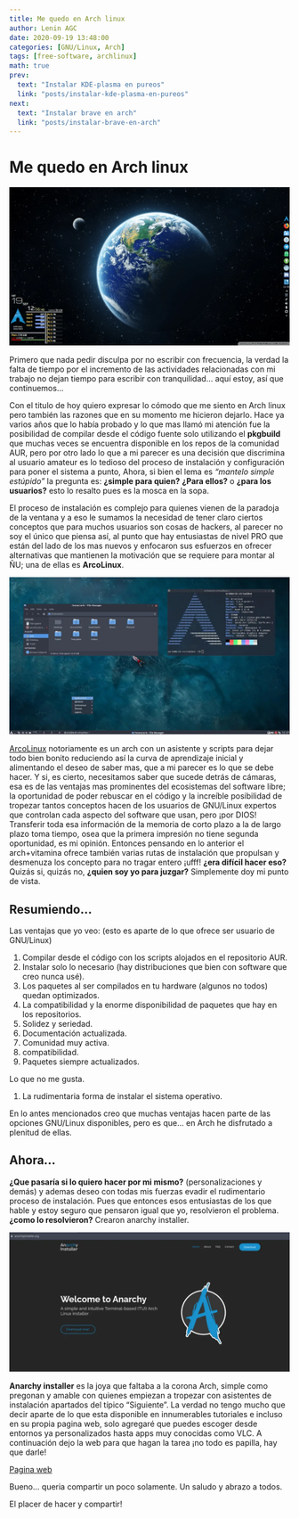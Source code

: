 ```yaml
---
title: Me quedo en Arch linux
author: Lenin AGC
date: 2020-09-19 13:48:00
categories: [GNU/Linux, Arch]
tags: [free-software, archlinux]
math: true
prev:
  text: "Instalar KDE-plasma en pureos"
  link: "posts/instalar-kde-plasma-en-pureos"
next:
  text: "Instalar brave en arch"
  link: "posts/instalar-brave-en-arch"
---
```

# Me quedo en Arch linux
![search program](/assets/img_posts/post5_img0.webp)

Primero que nada pedir disculpa por no escribir con frecuencia, la verdad la falta de tiempo por el incremento de las actividades relacionadas con mi trabajo no dejan tiempo para escribir con tranquilidad… aquí estoy, así que continuemos…

Con el titulo de hoy quiero expresar lo cómodo que me siento en Arch linux pero también las razones que en su momento me hicieron dejarlo. Hace ya varios años que lo había probado y lo que mas llamó mi atención fue la posibilidad de compilar desde el código fuente solo utilizando el **pkgbuild** que muchas veces se encuentra disponible en los repos de la comunidad AUR, pero por otro lado lo que a mi parecer es una decisión que discrimina al usuario amateur es lo tedioso del proceso de instalación y configuración para poner el sistema a punto, Ahora, si bien el lema es _“mantelo simple estúpido”_ la pregunta es: **¿simple para quien?** **¿Para ellos?** o **¿para los usuarios?** esto lo resalto pues es la mosca en la sopa.

El proceso de instalación es complejo para quienes vienen de la paradoja de la ventana y a eso le sumamos la necesidad de tener claro ciertos conceptos que para muchos usuarios son cosas de hackers, al parecer no soy el único que piensa así, al punto que hay entusiastas de nivel PRO que están del lado de los mas nuevos y enfocaron sus esfuerzos en ofrecer alternativas que mantienen la motivación que se requiere para montar al ÑU; una de ellas es **ArcoLinux**.

![search program](/assets/img_posts/post5_img1.webp)

[ArcoLinux](https://arcolinux.info/) notoriamente es un arch con un asistente y scripts para dejar todo bien bonito reduciendo así la curva de aprendizaje inicial y alimentando el deseo de saber mas, que a mi parecer es lo que se debe hacer. Y si, es cierto, necesitamos saber que sucede detrás de cámaras, esa es de las ventajas mas prominentes del ecosistemas del software libre; la oportunidad de poder rebuscar en el código y la increíble posibilidad de tropezar tantos conceptos hacen de los usuarios de GNU/Linux expertos que controlan cada aspecto del software que usan, pero ¡por DIOS! Transferir toda esa información de la memoria de corto plazo a la de largo plazo toma tiempo, osea que la primera impresión no tiene segunda oportunidad, es mi opinión. Entonces pensando en lo anterior el arch+vitamina ofrece también varias rutas de instalación que propulsan y desmenuza los concepto para no tragar entero ¡ufff! **¿era difícil hacer eso?** Quizás si, quizás no, **¿quien soy yo para juzgar?** Simplemente doy mi punto de vista.

## Resumiendo...

Las ventajas que yo veo: (esto es aparte de lo que ofrece ser usuario de GNU/Linux)

1. Compilar desde el código con los scripts alojados en el repositorio AUR.
2. Instalar solo lo necesario (hay distribuciones que bien con software que creo nunca usé).
3. Los paquetes al ser compilados en tu hardware (algunos no todos) quedan optimizados.
4. La compatibilidad y la enorme disponibilidad de paquetes que hay en los repositorios.
5. Solidez y seriedad.
6. Documentación actualizada.
7. Comunidad muy activa.
8. compatibilidad.
9. Paquetes siempre actualizados.

Lo que no me gusta.

1. La rudimentaria forma de instalar el sistema operativo.

En lo antes mencionados creo que muchas ventajas hacen parte de las opciones GNU/Linux disponibles, pero es que… en Arch he disfrutado a plenitud de ellas.

## Ahora...

**¿Que pasaría si lo quiero hacer por mi mismo?** (personalizaciones y demás) y ademas deseo con todas mis fuerzas evadir el rudimentario proceso de instalación. Pues que entonces esos entusiastas de los que hable y estoy seguro que pensaron igual que yo, resolvieron el problema. **¿como lo resolvieron?** Crearon anarchy installer.

![search program](/assets/img_posts/post5_img2.webp)

**Anarchy installer** es la joya que faltaba a la corona Arch, simple como pregonan y amable con quienes empiezan a tropezar con asistentes de instalación apartados del típico “Siguiente”. La verdad no tengo mucho que decir aparte de lo que esta disponible en innumerables tutoriales e incluso en su propia pagina web, solo agregaré que puedes escoger desde entornos ya personalizados hasta apps muy conocidas como VLC. A continuación dejo la web para que hagan la tarea ¡no todo es papilla, hay que darle!

[Pagina web](https://anarchyinstaller.org/)

Bueno... queria compartir un poco solamente. Un saludo y abrazo a todos.

El placer de hacer y compartir!
